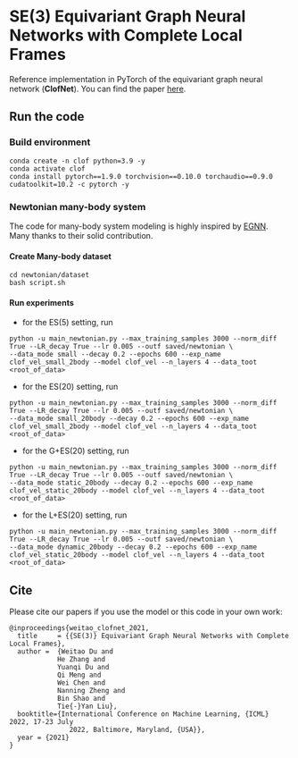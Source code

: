 # SE(3) Equivariant Graph Neural Networks with Complete Local Frames

Reference implementation in PyTorch of the equivariant graph neural network (**ClofNet**). You can find the paper [here](https://arxiv.org/abs/2110.14811). 

## Run the code

### Build environment
```   
conda create -n clof python=3.9 -y
conda activate clof
conda install pytorch==1.9.0 torchvision==0.10.0 torchaudio==0.9.0 cudatoolkit=10.2 -c pytorch -y
```

### Newtonian many-body system

The code for many-body system modeling is highly inspired by [EGNN](https://github.com/vgsatorras/egnn). Many thanks to their solid contribution.
#### Create Many-body dataset
```
cd newtonian/dataset
bash script.sh
```

#### Run experiments
* for the ES(5) setting, run
```
python -u main_newtonian.py --max_training_samples 3000 --norm_diff True --LR_decay True --lr 0.005 --outf saved/newtonian \
--data_mode small --decay 0.2 --epochs 600 --exp_name clof_vel_small_2body --model clof_vel --n_layers 4 --data_toot <root_of_data>
```
* for the ES(20) setting, run
```
python -u main_newtonian.py --max_training_samples 3000 --norm_diff True --LR_decay True --lr 0.005 --outf saved/newtonian \
--data_mode small_20body --decay 0.2 --epochs 600 --exp_name clof_vel_small_2body --model clof_vel --n_layers 4 --data_toot <root_of_data>
```
* for the G+ES(20) setting, run
```
python -u main_newtonian.py --max_training_samples 3000 --norm_diff True --LR_decay True --lr 0.005 --outf saved/newtonian \
--data_mode static_20body --decay 0.2 --epochs 600 --exp_name clof_vel_static_20body --model clof_vel --n_layers 4 --data_toot <root_of_data>
```
* for the L+ES(20) setting, run
```
python -u main_newtonian.py --max_training_samples 3000 --norm_diff True --LR_decay True --lr 0.005 --outf saved/newtonian \
--data_mode dynamic_20body --decay 0.2 --epochs 600 --exp_name clof_vel_static_20body --model clof_vel --n_layers 4 --data_toot <root_of_data>
```

## Cite
Please cite our papers if you use the model or this code in your own work:
```
@inproceedings{weitao_clofnet_2021,
  title     = {{SE(3)} Equivariant Graph Neural Networks with Complete Local Frames},
  author =  {Weitao Du and
            He Zhang and
            Yuanqi Du and
            Qi Meng and
            Wei Chen and
            Nanning Zheng and
            Bin Shao and
            Tie{-}Yan Liu},
  booktitle={International Conference on Machine Learning, {ICML} 2022, 17-23 July
               2022, Baltimore, Maryland, {USA}},
  year = {2021}
}
```